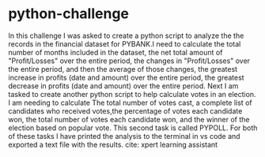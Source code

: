 # python-challenge
In this challenge I was asked to create a python script to analyze the the records in the financial dataset for PYBANK.I need to calculate the total number of months included in the dataset, the net total amount of "Profit/Losses" over the entire period, the changes in "Profit/Losses" over the entire period, and then the average of those changes, the greatest increase in profits (date and amount) over the entire period, the greatest decrease in profits (date and amount) over the entire period. Next I am tasked to create another python script to help calculate votes in an election. I am needing to calculate The total number of votes cast, a complete list of candidates who received votes,the percentage of votes each candidate won, the total number of votes each candidate won, and the winner of the election based on popular vote. This second task is called PYPOLL. For both of these tasks I have printed the analysis to the terminal in vs code and exported a text file with the results. 
cite: xpert learning assistant
